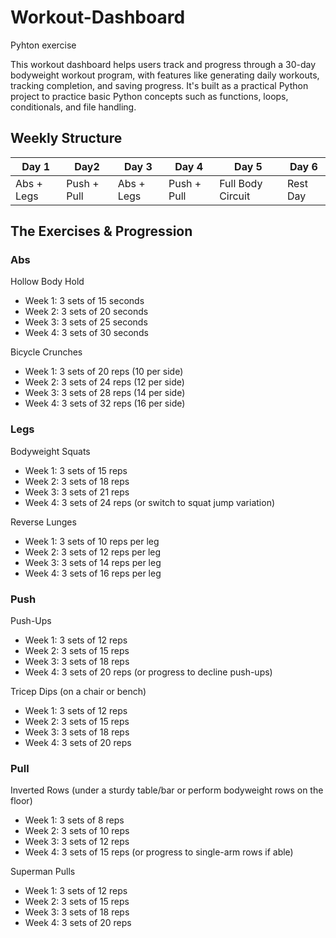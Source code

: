 # Workout-Dashboard
Pyhton exercise

This workout dashboard helps users track and progress through a 30-day bodyweight workout program, with features like generating daily workouts, tracking completion, and saving progress. It's built as a practical Python project to practice basic Python concepts such as functions, loops, conditionals, and file handling.

## Weekly Structure

| Day 1  |             Day2      | Day 3| Day 4| Day 5 | Day 6 |
| ------------- | -------------  | ------------- | ------------- | ------------- | ------------- |
| Abs + Legs | Push + Pull   | Abs + Legs | Push + Pull  | Full Body Circuit   | Rest Day  | 

## The Exercises & Progression

### Abs

Hollow Body Hold

- Week 1: 3 sets of 15 seconds
- Week 2: 3 sets of 20 seconds
- Week 3: 3 sets of 25 seconds
- Week 4: 3 sets of 30 seconds

Bicycle Crunches

- Week 1: 3 sets of 20 reps (10 per side)
- Week 2: 3 sets of 24 reps (12 per side)
- Week 3: 3 sets of 28 reps (14 per side)
- Week 4: 3 sets of 32 reps (16 per side)

### Legs

Bodyweight Squats

- Week 1: 3 sets of 15 reps
- Week 2: 3 sets of 18 reps
- Week 3: 3 sets of 21 reps
- Week 4: 3 sets of 24 reps (or switch to squat jump variation)

Reverse Lunges

- Week 1: 3 sets of 10 reps per leg
- Week 2: 3 sets of 12 reps per leg
- Week 3: 3 sets of 14 reps per leg
- Week 4: 3 sets of 16 reps per leg

### Push

Push-Ups

- Week 1: 3 sets of 12 reps
- Week 2: 3 sets of 15 reps
- Week 3: 3 sets of 18 reps
- Week 4: 3 sets of 20 reps (or progress to decline push-ups)

Tricep Dips (on a chair or bench)

- Week 1: 3 sets of 12 reps
- Week 2: 3 sets of 15 reps
- Week 3: 3 sets of 18 reps
- Week 4: 3 sets of 20 reps

### Pull

Inverted Rows (under a sturdy table/bar or perform bodyweight rows on the floor)

- Week 1: 3 sets of 8 reps
- Week 2: 3 sets of 10 reps
- Week 3: 3 sets of 12 reps
- Week 4: 3 sets of 15 reps (or progress to single-arm rows if able)

Superman Pulls

- Week 1: 3 sets of 12 reps
- Week 2: 3 sets of 15 reps
- Week 3: 3 sets of 18 reps
- Week 4: 3 sets of 20 reps




